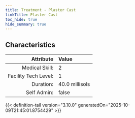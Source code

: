 ```yaml
---
title: Treatment - Plaster Cast
linkTitle: Plaster Cast
toc_hide: true
hide_summary: true
---
```

<!-- This is generated by the MarsSim HelpGenertor, do not edit. -->

## Characteristics

| Attribute      | Value |
|--------:|:------|
|Medical Skill:|2|
|Facility Tech Level:|1|
|Duration:|40.0 millisols|
|Self Admin:|false|


{{< definition-tail version="3.10.0" generatedOn="2025-10-09T21:45:01.8754429" >}}

